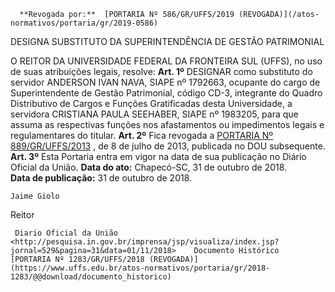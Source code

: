       **Revogada por:**  [PORTARIA Nº 586/GR/UFFS/2019 (REVOGADA)](/atos-normativos/portaria/gr/2019-0586) 

   DESIGNA SUBSTITUTO DA SUPERINTENDÊNCIA DE GESTÃO PATRIMONIAL  

 O REITOR DA UNIVERSIDADE FEDERAL DA FRONTEIRA SUL (UFFS), no uso de suas atribuições legais, resolve:   **Art. 1º** DESIGNAR como substituto do servidor ANDERSON IVAN NAVA, SIAPE nº 1792663, ocupante do cargo de Superintendente de Gestão Patrimonial, código CD-3, integrante do Quadro Distributivo de Cargos e Funções Gratificadas desta Universidade, a servidora CRISTIANA PAULA SEEHABER, SIAPE nº 1983205, para que assuma as respectivas funções nos afastamentos ou impedimentos legais e regulamentares do titular.   **Art. 2º** Fica revogada a [PORTARIA Nº 889/GR/UFFS/2013](https://www.uffs.edu.br/atos-normativos/portaria/gr/2013-0889)  , de 8 de julho de 2013, publicada no DOU subsequente.   **Art. 3º** Esta Portaria entra em vigor na data de sua publicação no Diário Oficial da União.      **Data do ato:** Chapecó-SC, 31 de outubro de 2018.   
 **Data de publicação:**  31 de outubro de 2018. 

    Jaime Giolo   
 Reitor 

     Diario Oficial da União <http://pesquisa.in.gov.br/imprensa/jsp/visualiza/index.jsp?jornal=529&pagina=31&data=01/11/2018>    Documento Histórico  [PORTARIA Nº 1283/GR/UFFS/2018 (REVOGADA)](https://www.uffs.edu.br/atos-normativos/portaria/gr/2018-1283/@@download/documento_historico)     
      